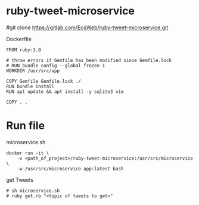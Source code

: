 # ruby-tweet-microservice

#git clone https://gitlab.com/EosWeb/ruby-tweet-microservice.git

Dockerfile
```
FROM ruby:3.0

# throw errors if Gemfile has been modified since Gemfile.lock
# RUN bundle config --global frozen 1
WORKDIR /usr/src/app

COPY Gemfile Gemfile.lock ./
RUN bundle install
RUN apt update && apt install -y sqlite3 vim

COPY . .

```


# Run file

microservice.sh
```
docker run -it \
    -v <path_of_project>/ruby-tweet-microservice:/usr/src/microservice \
    -w /usr/src/microservice app:latest bash
```

get Tweets
```
# sh microservice.sh
# ruby get.rb "<topic of tweets to get>" 
```


